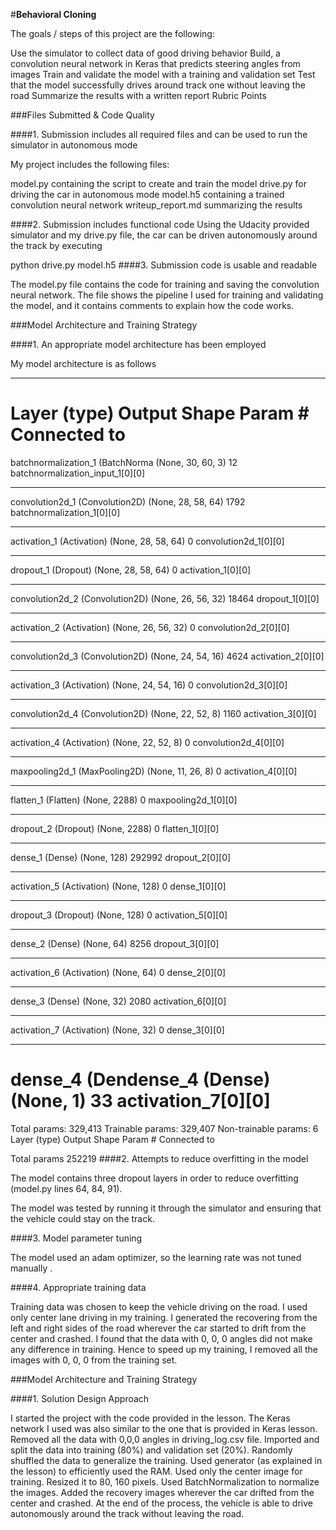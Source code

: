 #**Behavioral Cloning** 

The goals / steps of this project are the following:

Use the simulator to collect data of good driving behavior
Build, a convolution neural network in Keras that predicts steering angles from images
Train and validate the model with a training and validation set
Test that the model successfully drives around track one without leaving the road
Summarize the results with a written report
Rubric Points

###Files Submitted & Code Quality

####1. Submission includes all required files and can be used to run the simulator in autonomous mode

My project includes the following files:

model.py containing the script to create and train the model
drive.py for driving the car in autonomous mode
model.h5 containing a trained convolution neural network
writeup_report.md summarizing the results

####2. Submission includes functional code Using the Udacity provided simulator and my drive.py file, the car can be driven autonomously around the track by executing

python drive.py model.h5
####3. Submission code is usable and readable

The model.py file contains the code for training and saving the convolution neural network. The file shows the pipeline I used for training and validating the model, and it contains comments to explain how the code works.

###Model Architecture and Training Strategy

####1. An appropriate model architecture has been employed

My model architecture is as follows

____________________________________________________________________________________________________
Layer (type)                     Output Shape          Param #     Connected to                     
====================================================================================================
batchnormalization_1 (BatchNorma (None, 30, 60, 3)     12          batchnormalization_input_1[0][0] 
____________________________________________________________________________________________________
convolution2d_1 (Convolution2D)  (None, 28, 58, 64)    1792        batchnormalization_1[0][0]       
____________________________________________________________________________________________________
activation_1 (Activation)        (None, 28, 58, 64)    0           convolution2d_1[0][0]            
____________________________________________________________________________________________________
dropout_1 (Dropout)              (None, 28, 58, 64)    0           activation_1[0][0]               
____________________________________________________________________________________________________
convolution2d_2 (Convolution2D)  (None, 26, 56, 32)    18464       dropout_1[0][0]                  
____________________________________________________________________________________________________
activation_2 (Activation)        (None, 26, 56, 32)    0           convolution2d_2[0][0]            
____________________________________________________________________________________________________
convolution2d_3 (Convolution2D)  (None, 24, 54, 16)    4624        activation_2[0][0]               
____________________________________________________________________________________________________
activation_3 (Activation)        (None, 24, 54, 16)    0           convolution2d_3[0][0]            
____________________________________________________________________________________________________
convolution2d_4 (Convolution2D)  (None, 22, 52, 8)     1160        activation_3[0][0]               
____________________________________________________________________________________________________
activation_4 (Activation)        (None, 22, 52, 8)     0           convolution2d_4[0][0]            
____________________________________________________________________________________________________
maxpooling2d_1 (MaxPooling2D)    (None, 11, 26, 8)     0           activation_4[0][0]               
____________________________________________________________________________________________________
flatten_1 (Flatten)              (None, 2288)          0           maxpooling2d_1[0][0]             
____________________________________________________________________________________________________
dropout_2 (Dropout)              (None, 2288)          0           flatten_1[0][0]                  
____________________________________________________________________________________________________
dense_1 (Dense)                  (None, 128)           292992      dropout_2[0][0]                  
____________________________________________________________________________________________________
activation_5 (Activation)        (None, 128)           0           dense_1[0][0]                    
____________________________________________________________________________________________________
dropout_3 (Dropout)              (None, 128)           0           activation_5[0][0]               
____________________________________________________________________________________________________
dense_2 (Dense)                  (None, 64)            8256        dropout_3[0][0]                  
____________________________________________________________________________________________________
activation_6 (Activation)        (None, 64)            0           dense_2[0][0]                    
____________________________________________________________________________________________________
dense_3 (Dense)                  (None, 32)            2080        activation_6[0][0]               
____________________________________________________________________________________________________
activation_7 (Activation)        (None, 32)            0           dense_3[0][0]                    
____________________________________________________________________________________________________
dense_4 (Dendense_4 (Dense)                  (None, 1)             33          activation_7[0][0]               
====================================================================================================
Total params: 329,413
Trainable params: 329,407
Non-trainable params: 6
Layer (type)                     Output Shape          Param #     Connected to                     






Total params	252219
####2. Attempts to reduce overfitting in the model

The model contains three dropout layers in order to reduce overfitting (model.py lines 64, 84, 91).

The model was tested by running it through the simulator and ensuring that the vehicle could stay on the track.

####3. Model parameter tuning

The model used an adam optimizer, so the learning rate was not tuned manually .

####4. Appropriate training data

Training data was chosen to keep the vehicle driving on the road. 
I used only center lane driving in my training. 
I generated the recovering from the left and right sides of the road wherever the car started to drift from the center and crashed. 
I found that the data with 0, 0, 0 angles did not make any difference in training. Hence to speed up my training, I removed all the images with 0, 0, 0 from the training set. 

###Model Architecture and Training Strategy

####1. Solution Design Approach

I started the project with the code provided in the lesson. 
The Keras network I used was also similar to the one that is provided in Keras lesson.  
Removed all the data with 0,0,0 angles in driving_log.csv file.
Imported and split the data into training (80%) and validation set (20%).
Randomly shuffled the data to generalize the training.
Used generator (as explained in the lesson) to efficiently used the RAM. 
Used only the center image for training. Resized it to 80, 160 pixels.
Used BatchNormalization to normalize the images. 
Added the recovery images wherever the car drifted from the center and crashed. 
At the end of the process, the vehicle is able to drive autonomously around the track without leaving the road.

